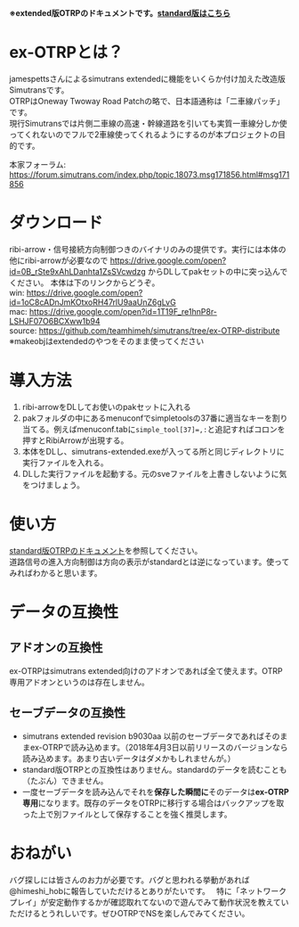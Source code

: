 **※extended版OTRPのドキュメントです。[standard版はこちら](https://github.com/teamhimeh/simutrans/blob/OTRP-distribute/documentation/OTRP_v13_information.md)**

# ex-OTRPとは？
jamespettsさんによるsimutrans extendedに機能をいくらか付け加えた改造版Simutransです。  
OTRPはOneway Twoway Road Patchの略で、日本語通称は「二車線パッチ」です。  
現行Simutransでは片側二車線の高速・幹線道路を引いても実質一車線分しか使ってくれないのでフルで2車線使ってくれるようにするのが本プロジェクトの目的です。

本家フォーラム: https://forum.simutrans.com/index.php/topic,18073.msg171856.html#msg171856

# ダウンロード
ribi-arrow・信号接続方向制御つきのバイナリのみの提供です。実行には本体の他にribi-arrowが必要なので https://drive.google.com/open?id=0B_rSte9xAhLDanhta1ZsSVcwdzg からDLしてpakセットの中に突っ込んでください。
本体は下のリンクからどうぞ。  
win: https://drive.google.com/open?id=1oC8cADnJmKOtxoRH47rlU9aaUnZ6gLvG   
mac: https://drive.google.com/open?id=1T19F_re1hnP8r-LSHJF07O6BCXww1b94  
source: https://github.com/teamhimeh/simutrans/tree/ex-OTRP-distribute    
※makeobjはextendedのやつをそのまま使ってください

# 導入方法
1. ribi-arrowをDLしてお使いのpakセットに入れる
2. pakフォルダの中にあるmenuconfでsimpletoolsの37番に適当なキーを割り当てる。例えばmenuconf.tabに`simple_tool[37]=,:`と追記すればコロンを押すとRibiArrowが出現する。
3. 本体をDLし、simutrans-extended.exeが入ってる所と同じディレクトリに実行ファイルを入れる。
4. DLした実行ファイルを起動する。元のsveファイルを上書きしないように気をつけましょう。

# 使い方
[standard版OTRPのドキュメント](https://github.com/teamhimeh/simutrans/blob/OTRP-distribute/documentation/OTRP_v13_information.md)を参照してください。  
道路信号の進入方向制御は方向の表示がstandardとは逆になっています。使ってみればわかると思います。

# データの互換性
## アドオンの互換性
ex-OTRPはsimutrans extended向けのアドオンであれば全て使えます。OTRP専用アドオンというのは存在しません。
## セーブデータの互換性
- simutrans extended revision b9030aa 以前のセーブデータであればそのままex-OTRPで読み込めます。（2018年4月3日以前リリースのバージョンなら読み込めます。あまり古いデータはダメかもしれませんが。）
- standard版OTRPとの互換性はありません。standardのデータを読むことも（たぶん）できません。
- 一度セーブデータを読み込んでそれを**保存した瞬間に**そのデータは**ex-OTRP専用**になります。既存のデータをOTRPに移行する場合はバックアップを取った上で別ファイルとして保存することを強く推奨します。

# おねがい
バグ探しには皆さんのお力が必要です。バグと思われる挙動があれば@himeshi_hobに報告していただけるとありがたいです。  
特に「ネットワークプレイ」が安定動作するかが確認取れてないので遊んでみて動作状況を教えていただけるとうれしいです。ぜひOTRPでNSを楽しんでみてください。

